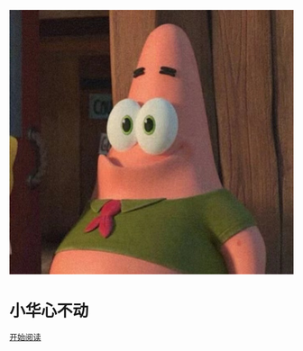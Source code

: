 ![logo](https://github.com/lihaohua302675082/page/raw/master/f7b306cf0e733a1068fb662e3fff0f3.jpg)
# 小华心不动


[开始阅读](README.md)
